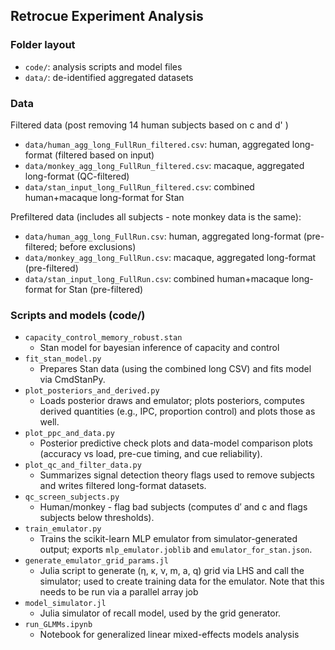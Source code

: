 ## Retrocue Experiment Analysis


### Folder layout

- `code/`: analysis scripts and model files
- `data/`: de-identified aggregated datasets

### Data

Filtered data (post removing 14 human subjects based on c and d' )
- `data/human_agg_long_FullRun_filtered.csv`: human, aggregated long-format (filtered based on input)
- `data/monkey_agg_long_FullRun_filtered.csv`: macaque, aggregated long-format (QC-filtered)
- `data/stan_input_long_FullRun_filtered.csv`: combined human+macaque long-format for Stan

Prefiltered data (includes all subjects - note monkey data is the same):
- `data/human_agg_long_FullRun.csv`: human, aggregated long-format (pre-filtered; before exclusions)
- `data/monkey_agg_long_FullRun.csv`: macaque, aggregated long-format (pre-filtered)
- `data/stan_input_long_FullRun.csv`: combined human+macaque long-format for Stan (pre-filtered)

### Scripts and models (code/)

- `capacity_control_memory_robust.stan`
  -  Stan model for bayesian inference of capacity and control
- `fit_stan_model.py`
  - Prepares Stan data (using the combined long CSV) and fits model via CmdStanPy.
- `plot_posteriors_and_derived.py`
  - Loads posterior draws and emulator; plots posteriors, computes derived quantities (e.g., IPC, proportion control) and plots those as well.
- `plot_ppc_and_data.py`
  - Posterior predictive check plots and data-model comparison plots (accuracy vs load, pre-cue timing, and cue reliability).
- `plot_qc_and_filter_data.py`
  - Summarizes signal detection theory flags used to remove subjects and writes filtered long-format datasets.
- `qc_screen_subjects.py`
  - Human/monkey - flag bad subjects (computes d′ and c and flags subjects below thresholds). 
- `train_emulator.py`
  - Trains the scikit-learn MLP emulator from simulator-generated output; exports `mlp_emulator.joblib` and `emulator_for_stan.json`.
- `generate_emulator_grid_params.jl`
  - Julia script to generate (η, κ, ν, m, a, q) grid via LHS and call the simulator; used to create training data for the emulator. Note that this needs to be run via a parallel array job
- `model_simulator.jl`
  - Julia simulator of recall model, used by the grid generator.
- `run_GLMMs.ipynb`
  - Notebook for generalized linear mixed-effects models analysis


